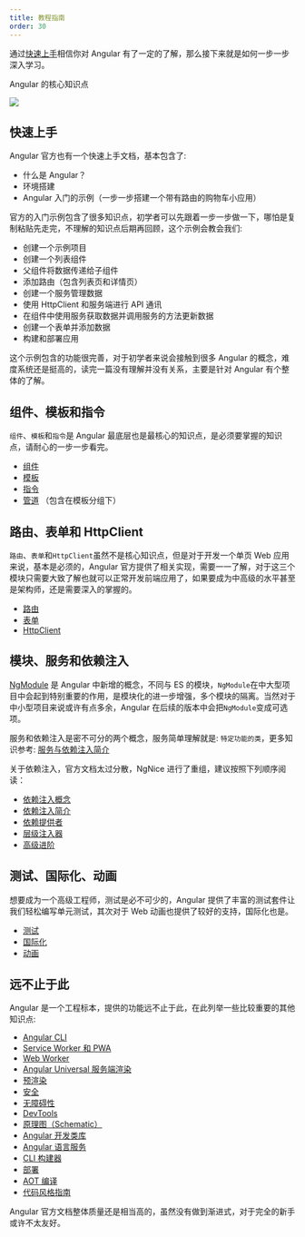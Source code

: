 ```yaml
---
title: 教程指南
order: 30
---
```


通过[快速上手](docs/getting-started)相信你对 Angular 有了一定的了解，那么接下来就是如何一步一步深入学习。

Angular 的核心知识点

![](assets/images/angular-core-knowledge.png)

## 快速上手
Angular 官方也有一个快速上手文档，基本包含了: 
- 什么是 Angular？
- 环境搭建
- Angular 入门的示例（一步一步搭建一个带有路由的购物车小应用）

官方的入门示例包含了很多知识点，初学者可以先跟着一步一步做一下，哪怕是复制粘贴先走完，不理解的知识点后期再回顾，这个示例会教会我们:
- 创建一个示例项目
- 创建一个列表组件
- 父组件将数据传递给子组件
- 添加路由（包含列表页和详情页）
- 创建一个服务管理数据
- 使用 HttpClient 和服务端进行 API 通讯
- 在组件中使用服务获取数据并调用服务的方法更新数据
- 创建一个表单并添加数据
- 构建和部署应用

<alert>这个示例包含的功能很完善，对于初学者来说会接触到很多 Angular 的概念，难度系统还是挺高的，读完一篇没有理解并没有关系，主要是针对 Angular 有个整体的了解。</alert>

## 组件、模板和指令

`组件`、`模板`和`指令`是 Angular 最底层也是最核心的知识点，是必须要掌握的知识点，请耐心的一步一步看完。

- [组件](https://angular.cn/guide/component-overview)
- [模板](https://angular.cn/guide/template-syntax)
- [指令](https://angular.cn/guide/built-in-directives)
- [管道](https://angular.cn/guide/pipes) （包含在模板分组下）

## 路由、表单和 HttpClient

`路由`、`表单`和`HttpClient`虽然不是核心知识点，但是对于开发一个单页 Web 应用来说，基本是必须的，Angular 官方提供了相关实现，需要一一了解，对于这三个模块只需要大致了解也就可以正常开发前端应用了，如果要成为中高级的水平甚至是架构师，还是需要深入的掌握的。

- [路由](https://angular.cn/guide/routing-overview)
- [表单](https://angular.cn/guide/forms-overview)
- [HttpClient](https://angular.cn/guide/http)

## 模块、服务和依赖注入
[NgModule](https://angular.cn/guide/ngmodules) 是 Angular 中新增的概念，不同与 ES 的模块，`NgModule`在中大型项目中会起到特别重要的作用，是模块化的进一步增强，多个模块的隔离。当然对于中小型项目来说或许有点多余，Angular 在后续的版本中会把`NgModule`变成可选项。

服务和依赖注入是密不可分的两个概念，服务简单理解就是: `特定功能的类`，更多知识参考: [服务与依赖注入简介](https://angular.cn/guide/architecture-services)

关于依赖注入，官方文档太过分散，NgNice 进行了重组，建议按照下列顺序阅读：
- [依赖注入概念](/docs/di/concept)
- [依赖注入简介](/docs/di/intro)
- [依赖提供者](/docs/di/provider)
- [层级注入器](/docs/di/hierarchical-di)
- [高级进阶](/docs/di/advanced)


## 测试、国际化、动画

想要成为一个高级工程师，测试是必不可少的，Angular 提供了丰富的测试套件让我们轻松编写单元测试，其次对于 Web 动画也提供了较好的支持，国际化也是。

- [测试](https://angular.cn/guide/testing)
- [国际化](https://angular.cn/guide/i18n-overview)
- [动画](https://angular.cn/guide/animations)

## 远不止于此

Angular 是一个工程标本，提供的功能远不止于此，在此列举一些比较重要的其他知识点:

- [Angular CLI](https://angular.cn/cli)
- [Service Worker 和 PWA](https://angular.cn/guide/service-worker-intro)
- [Web Worker](https://angular.cn/guide/web-worker)
- [Angular Universal 服务端渲染](https://angular.cn/guide/universalhttps://angular.cn/guide/universal)
- [预渲染](https://angular.cn/guide/prerendering)
- [安全](https://angular.cn/guide/security)
- [无障碍性](https://angular.cn/guide/accessibility)
- [DevTools](https://angular.cn/guide/devtools)
- [原理图（Schematic）](https://angular.cn/guide/schematics)
- [Angular 开发类库](https://angular.cn/guide/libraries)
- [Angular 语言服务](https://angular.cn/guide/language-service)
- [CLI 构建器](https://angular.cn/guide/cli-builder)
- [部署](https://angular.cn/guide/deployment)
- [AOT 编译](https://angular.cn/guide/aot-compiler)
- [代码风格指南](https://angular.cn/guide/docs-style-guide)



<alert>Angular 官方文档整体质量还是相当高的，虽然没有做到渐进式，对于完全的新手或许不太友好。</alert>
